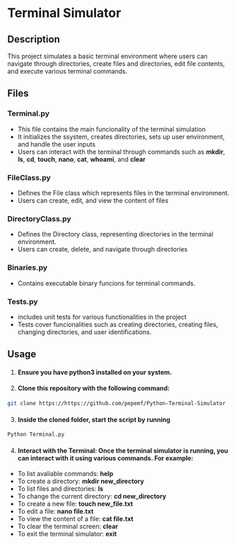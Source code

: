 # Terminal Simulator

## Description
This project simulates a basic terminal environment where users can navigate through directories, create files and directories, edit file contents, and execute various terminal commands.

## Files
### Terminal.py
* This file contains the main funcionality of the terminal simulation
* It initializes the ssystem, creates directories, sets up user environment, and handle the user inputs
* Users can interact with the terminal through commands such as **mkdir**, **ls**, **cd**, **touch**, **nano**, **cat**, **whoami**, and **clear**

### FileClass.py
* Defines the File class which represents files in the terminal environment.
* Users can create, edit, and view the content of files

### DirectoryClass.py
* Defines the Directory class, representing directories in the terminal environment.
* Users can create, delete, and navigate through directories

### Binaries.py
* Contains executable binary funcions for terminal commands.

### Tests.py
* includes unit tests for various functionalities in the project
* Tests cover funcionalities such as creating directories, creating files, changing directories, and user identifications.

## Usage
1. #### Ensure you have python3 installed on your system.
2. #### Clone this repository with the following command:
```bash
git clone https://https://github.com/pepemf/Python-Terminal-Simulator
```
3. #### Inside the cloned folder, start the script by running
```bash
Python Terminal.py
```
4. #### Interact with the Terminal: Once the terminal simulator is running, you can interact with it using various commands. For example:
* To list avaliable commands: **help**
* To create a directory: **mkdir new_directory**
* To list files and directories: **ls**
* To change the current directory: **cd new_directory**
* To create a new file: **touch new_file.txt**
* To edit a file: **nano file.txt**
* To view the content of a file: **cat file.txt**
* To clear the terminal screen: **clear**
* To exit the terminal simulator: **exit**
